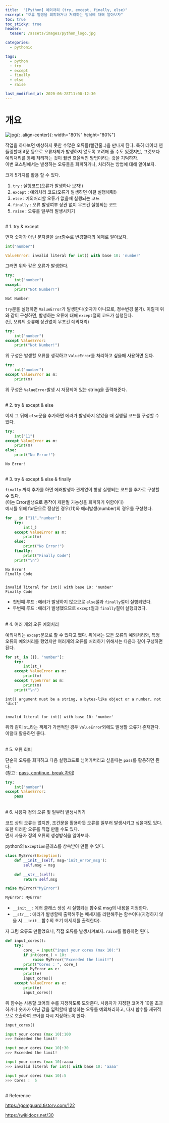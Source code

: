 ```yaml
---
title:  "[Python] 예외처리 (try, except, finally, else)"
excerpt: "오류 발생을 회피하거나 처리하는 방식에 대해 알아보자"
toc: true
toc_sticky: true
header:
  teaser: /assets/images/python_logo.jpg

categories:
  - pythonic

tags:
  - python
  - try
  - except
  - finally
  - else
  - raise

last_modified_at: 2020-06-28T11:00-12:30
---
```


# 개요  

![jpg](/assets/images/python_logo.jpg){: .align-center}{: width="80%" height="80%"} 

작업을 하다보면 예상하지 못한 수많은 오류들(빨간줄..)을 만나게 된다. 특히 데이터 핸들링할때 if문 등으로 오류자체가 발생하지 않도록 고려해 줄 수도 있겠지만, 그것보다 예외처리를 통해 처리하는 것이 훨씬 효율적인 방법이라는 것을 기억하자.  
이번 포스팅에서는 발생하는 오류들을 회피하거나, 처리하는 방법에 대해 알아보자.  
  
  
크게 5가지를 활용 할 수 있다.  

1. `try` : 실행코드(오류가 발생하나 보자!)  
2. `except` : 예외처리 코드(오류가 발생하면 이걸 실행해줘!)  
3. `else` : 예외처리할 오류가 없을때 실행되는 코드  
4. `finally` : 오류 발생여부 상관 없이 무조건 실행되는 코드  
5. `raise` : 오류를 일부러 발생시키기  
  
  

<br/>
# 1. try & except  

먼저 숫자가 아닌 문자열을 `int`함수로 변경할때의 예제로 알아보자.  

```python
int("number")
```
```python
ValueError: invalid literal for int() with base 10: 'number'
```

그러면 위와 같은 오류가 발생한다.  


```python
try:
    int("number")
except:
    print("Not Number!")
```
```python
Not Number!
```

`try`문을 실행하면 `ValueError`가 발생한다(숫자가 아니므로, 정수변경 불가). 이럴때 위와 같이 구성하면, 발생하는 오류에 대해 `except`절의 코드가 실행된다.  
(단, 오류의 종류에 상관없이 무조건 예외처리)  

```python
try:
    int("number")
except ValueError:
    print("Not Number!")
```

위 구성은 발생할 오류를 생각하고 `ValueError`를 처리하고 싶을때 사용하면 된다.  

```python
try:
    int("number")
except ValueError as m:
    print(m)
```

위 구성은 `ValueError`발생 시 저장되어 있는 string을 출력해준다.  

  
<br/>
# 2. try & except & else  

이제 그 뒤에 `else`문을 추가하면 에러가 발생하지 않았을 때 실행될 코드를 구성할 수 있다.  

```python
try:
    int("11")
except ValueError as m:
    print(m)
else:
    print("No Error!")
```
```python
No Error!
```

  
<br/>
# 3. try & except & else & finally  

`finally` 까지 추가를 하면 에러발생과 관계없이 항상 실행되는 코드를 추가로 구성할 수 있다.  
(이는 Error발생으로 동작이 제한될 가능성을 회피하기 위함이다)  
예시를 위해 for문으로 정상인 경우(11)와 에러발생(number)의 경우를 구성했다.  

```python
for _ in ["11","number"]:
    try:
        int(_)
    except ValueError as m:
        print(m)
    else:
        print("No Error!")
    finally:
        print("Finally Code")
    print("\n")
```
```
No Error!
Finally Code


invalid literal for int() with base 10: 'number'
Finally Code
```

- 첫번째 루프 : 에러가 발생하지 않으므로 `else`절과 `finally`절이 실행되었다.  
- 두번째 루프 : 에러가 발생했으므로 `except`절과 `finally`절이 실행되었다.  


  
<br/>
# 4. 여러 개의 오류 예외처리  

예외처리는 `except`문으로 할 수 있다고 했다. 위에서는 모든 오류의 예외처리와, 특정 오류의 예외처리를 했었지만 여러개의 오류를 처리하기 위해서는 다음과 같이 구성하면 된다.  

```python
for st_ in [{}, "number"]:
    try:
        int(st_)
    except ValueError as m:
        print(m)
    except TypeError as m:
        print(m)
    print("\n")
```
```
int() argument must be a string, a bytes-like object or a number, not 'dict'


invalid literal for int() with base 10: 'number'
```

위와 같이 st_라는 객체가 가변적인 경우 `ValueError`외에도 발생할 오류가 존재한다. 이럴때 활용하면 좋다.  

  
<br/>
# 5. 오류 회피  

단순히 오류를 회피하고 다음 실행코드로 넘어가버리고 싶을때는 `pass`를 활용하면 된다.  
(참고 : [pass, continue, break 차이](https://yganalyst.github.io/data_handling/memo_14/))  

```python
try:
    int("number")
except ValueError:
    pass
```
  
<br/>
# 6. 사용자 정의 오류 및 일부러 발생시키기  

코드 상의 오류는 없지만, 조건문을 활용하듯 오류를 일부러 발생시키고 싶을때도 있다. 또한 이러한 오류를 직접 만들 수도 있다.  
먼저 사용자 정의 오류의 생성방식을 알아보자.  

python의 `Exception`클래스를 상속받아 만들 수 있다.  

```python
class MyError(Exception):
    def __init__(self, msg='init_error_msg'):
        self.msg = msg
    
    def __str__(self):
        return self.msg

raise MyError("MyError")
```
```python
MyError: MyError
```

- `__init__` : 에러 클래스 생성 시 실행되는 함수로 msg의 내용을 지정한다.  
- `__str__` : 에러가 발생할때 출력해주는 메세지를 리턴해주는 함수이다(지정하지 않을 시 `__init__`함수의 초기 메세지를 출력한다).  


자 그럼 오류도 만들었으니, 직접 오류를 발생시켜보자. `raise`를 활용하면 된다.  


```python
def input_cores():
    try: 
        core_ = input("input your cores (max 10):")
        if int(core_) > 10:
            raise MyError("Exceeded the limit!")
        print("Cores : ", core_)
    except MyError as e:
        print(e)    
        input_cores()
    except ValueError as e:
        print(e)
        input_cores()
```

위 함수는 사용할 코어의 수를 지정하도록 도와준다. 사용자가 지정한 코어가 10을 초과하거나 숫자가 아닌 값을 입력할때 발생하는 오류를 예외처리하고, 다시 함수를 재귀적으로 호출하여 코어를 다시 지정하도록 한다.  


```python
input_cores()

input your cores (max 10):100
>>> Exceeded the limit!

input your cores (max 10):30
>>> Exceeded the limit!

input your cores (max 10):aaaa
>>> invalid literal for int() with base 10: 'aaaa'

input your cores (max 10):5
>>> Cores :  5
```


  
<br/>
# Reference  

https://gomguard.tistory.com/122  

https://wikidocs.net/30  

